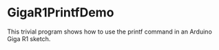 # GigaR1PrintfDemo
This trivial program shows how to use the printf command in an Arduino Giga R1 sketch.
